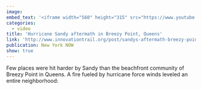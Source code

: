 ```yaml
---
image:
embed_text: '<iframe width="560" height="315" src="https://www.youtube.com/embed/DV__cBjPaJw" frameborder="0" allow="accelerometer; autoplay; encrypted-media; gyroscope; picture-in-picture" allowfullscreen></iframe>'
categories:
  - video
title: 'Hurricane Sandy aftermath in Breezy Point, Queens'
link: 'http://www.innovationtrail.org/post/sandys-aftermath-breezy-point'
publication: New York NOW
show: true
---
```


Few places were hit harder by Sandy than the beachfront community of Breezy Point in Queens. A fire fueled by hurricane force winds leveled an entire neighborhood:



